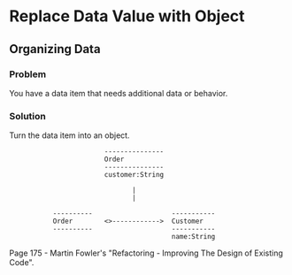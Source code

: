 # Replace Data Value with Object

## Organizing Data

### Problem
You have a data item that needs additional data or behavior.

### Solution
Turn the data item into an object.

                            ---------------
                            Order
                            ---------------
                            customer:String
                            
                                   |
                                   |
                                  
               ----------                    -----------
               Order        <>------------>  Customer
               ----------                    -----------
                                             name:String

Page 175 - Martin Fowler's "Refactoring - Improving The Design of Existing Code".